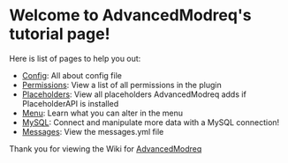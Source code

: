 # Welcome to AdvancedModreq's tutorial page! #
Here is list of pages to help you out:  
  - [Config](config.md): All about config file
  - [Permissions](permissions.md): View a list of all permissions in the plugin
  - [Placeholders](placeholders.md): View all placeholders AdvancedModreq adds if PlaceholderAPI is installed
  - [Menu](menu.md): Learn what you can alter in the menu
  - [MySQL](mysql.md): Connect and manipulate more data with a MySQL connection!
  - [Messages](files/messages.yml): View the messages.yml file

Thank you for viewing the Wiki for [AdvancedModreq](https://www.spigotmc.org/resources/40528/)
